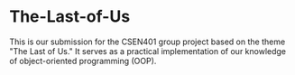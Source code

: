# The-Last-of-Us

This is our submission for the CSEN401 group project based on the theme "The Last of Us." It serves as a practical implementation of our knowledge of object-oriented programming (OOP).
